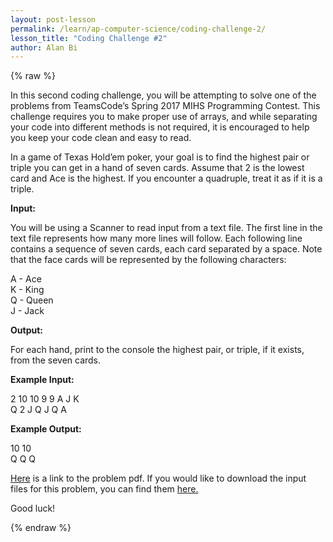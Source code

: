 ```yaml
---
layout: post-lesson
permalink: /learn/ap-computer-science/coding-challenge-2/
lesson_title: "Coding Challenge #2"
author: Alan Bi
---
```



{% raw %}

In this second coding challenge, you will be attempting to solve one of the problems from TeamsCode’s Spring 2017 MIHS Programming Contest. This challenge requires you to make proper use of arrays, and while separating your code into different methods is not required, it is encouraged to help you keep your code clean and easy to read. 

In a game of Texas Hold’em poker, your goal is to find the highest pair or triple you can get in a hand of seven cards. Assume that 2 is the lowest card and Ace is the highest. If you encounter a quadruple, treat it as if it is a triple. 

**Input:**

You will be using a Scanner to read input from a text file. The first line in the text file represents how many more lines will follow. Each following line contains a sequence of seven cards, each card separated by a space. Note that the face cards will be represented by the following characters: 

A - Ace  
K - King  
Q - Queen  
J - Jack  

**Output:**

For each hand, print to the console the highest pair, or triple, if it exists, from the seven cards. 

**Example Input:**

2
10 10 9 9 A J K  
Q 2 J Q J Q A  

**Example Output:**

10 10  
Q Q Q  

<a class="a" href="/assets/problem_pdfs/texas_holdem.pdf">Here</a> is a link to the problem pdf. If you would like to download the input files for this problem, you can find them <a class="a" href="/assets/problem_pdfs/all_problems.zip">here. </a>


Good luck!


{% endraw %}

